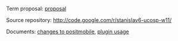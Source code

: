 Term proposal: [proposal](Stas_K_POSIT_proposal_winter2011.md)

Source repository: http://code.google.com/r/stanislav6-ucosp-w11/

Documents: [changes to positmobile](https://docs.google.com/viewer?a=v&pid=explorer&chrome=true&srcid=0B9aTPunVg8hCYzBjYmQxMGQtMjU3Ny00MjQ0LWFhOGUtYWY1YWJlNWZlODkw&hl=en), [plugin usage](https://docs.google.com/viewer?a=v&pid=explorer&chrome=true&srcid=0B9aTPunVg8hCOTMyODc2MzAtZWViMy00Y2NhLWE5YjQtODE0NGZmODk0YWZi&hl=en)
